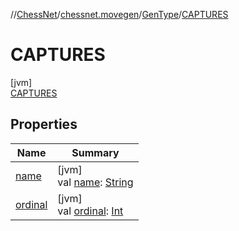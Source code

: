 //[ChessNet](../../../../index.md)/[chessnet.movegen](../../index.md)/[GenType](../index.md)/[CAPTURES](index.md)

# CAPTURES

[jvm]\
[CAPTURES](index.md)

## Properties

| Name | Summary |
|---|---|
| [name](../-l-e-g-a-l/index.md#-372974862%2FProperties%2F-1216412040) | [jvm]<br>val [name](../-l-e-g-a-l/index.md#-372974862%2FProperties%2F-1216412040): [String](https://kotlinlang.org/api/latest/jvm/stdlib/kotlin/-string/index.html) |
| [ordinal](../-l-e-g-a-l/index.md#-739389684%2FProperties%2F-1216412040) | [jvm]<br>val [ordinal](../-l-e-g-a-l/index.md#-739389684%2FProperties%2F-1216412040): [Int](https://kotlinlang.org/api/latest/jvm/stdlib/kotlin/-int/index.html) |
